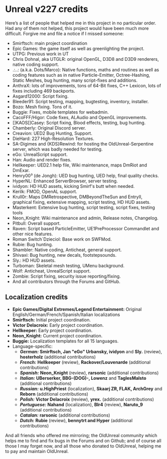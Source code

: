 # Unreal v227 credits

Here’s a list of people that helped me in this project in no particular order. Had any of them not helped, this project would have been much more difficult. Forgive me and file a notice if I missed someone:

* Smirftsch: main project coordination
* Epic Games: the game itself as well as greenlighting the project.
* UTPG: Previous work in UT
* Chris Dohnal, aka UTGLR: original OpenGL, D3D8 and D3D9 renderers, native coding support.
* .:..: (a.k.a. Dots/Marco): Native functions, maths and routines as well as coding features such as in native Particle-Emitter, Octree-Hashing, Static Meshes, bug hunting, many script-fixes and additions.
* AnthraX: lots of improvements, tons of 64-Bit fixes, C++ Lexicon, lots of fixes including 469 backports.
* Asgard12000: Script fixing.
* Bleeder91<NL>: Script testing, mapping, bugtesting, inventory, installer.
* Bozo: Mesh fixing. Tons of it.
* Buggie: Fixes, mobile templates for webadmin.
* CacoFFF/Higor: Code fixes, ALAudio and OpenGL improvements.
* []KAOS[]Casey: Script fixing, Blood effects, testing, bug hunting.
* Chamberly: Original Discord server.
* Creavion: UED2 Bug Hunting, Support.
* DieHard: 227 High-Resolution Textures.
* SA-Digimes and {KDS}Rewind: for hosting the OldUnreal-Serpentine server, which was badly needed for testing.
* eGo: UnrealScript support.
* Han: Audio and render fixes.
* Hellkeeper: UED2.1 help file, Wiki maintenance, maps DmRiot and DmExar.
* Henry00³ (de Jongh): UED bug hunting, UED help, final quality checks.
* HyperNL: Enhanced ServerBrowser, server testing.
* ividyon: HD HUD assets, kicking Smirf's butt when needed.
* Kerilk: FMOD, OpenAL support.
* Krull0r: Maps DMRetrospective, DMBeyondTheSun and EntryII, graphical fixing, extensive mapping, script testing, HD HUD assets.
* Masterkent: Extensive bug hunting, script testing, script fixes, testing tools
* Neon_Knight: Wiki maintenance and admin, Release notes, Changelog.
* Pitbull: Overall support.
* Raven: Script based ParticleEmitter, UE1PreProcessor Commandlet and other nice features.
* Roman Switch`Dzieciol: Base work on SWFMod.
* Rubie: Bug hunting.
* Shambler: Native coding, Anticheat, general support.
* Shivaxi: Bug hunting, new decals, footstepsounds.
* Sly.: HD HUD assets.
* Turboman: Skeletal mesh testing, UMenu background.
* Wolf: Anticheat, UnrealScript support.
* Zombie: Script fixing, security issue reporting/fixing.
* And all contributors through the Forums and GitHub.

## Localization credits

* **Epic Games/Digital Extremes/Legend Entertainment:** Original English/German/French/Spanish/Italian localizations
* **Smirftsch:** Initial project coordination.
* **Victor Delacroix:** Early project coordination.
* **Hellkeeper:** Early project coordination.
* **Neon_Knight:** Current project coordination.
* **Buggie:** Localization templates for all 15 languages.
* Language-specific:
    * **_German:_** **Smirftsch, Jan "eGo" Urbansky, ividyon** and **Sly.** (review), **hosterholz** (additional contributions)
    * **_French:_** **Hellkeeper** (review), **Rackover/Louvenarde** (additional contributions)
    * **_Spanish:_** **Neon_Knight** (review), **rarsonic** (additional contributions)
    * **_Italian:_** **UBerserker, BBG-(DOG)-, Lowenz** and **TaglesMalsto** (additional contributions)
    * **_Russian:_** **u.HighPriest** (localization), **Skaarj ZR, FLAK, ArchGrey** and **Reborn** (additional contributions)
    * **_Polish:_** **Victor Delacroix** (review), **yrex.** (additional contributions)
    * **_Portuguese:_** **Nahand** (localization), **BIr4** (review), **Naruto_9** (additional contributions)
    * **_Catalan:_** **rarsonic** (additional contributions)
    * **_Dutch:_** **Rubie** (review), **bennytrt and Hyper** (additional contributions)

And all friends who offered me mirroring; the OldUnreal community which helps me to find and fix bugs in the Forums and on Github; and of course all those I may forget now, and all those who donated to OldUnreal, helping me to pay and maintain OldUnreal.
